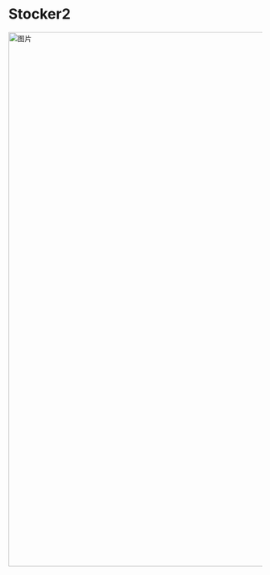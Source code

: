 # Stocker2
<img width="1459" height="1057" alt="图片" src="https://github.com/user-attachments/assets/7d360bc8-1f60-4064-8a27-b9ff0baf9a54" />
